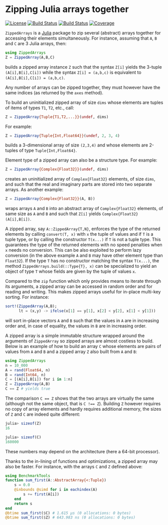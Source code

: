 # Zipping Julia arrays together

[![License][license-img]][license-url]
[![Build Status][github-ci-img]][github-ci-url]
[![Build Status][appveyor-img]][appveyor-url]
[![Coverage][codecov-img]][codecov-url]

`ZippedArrays` is a [Julia][julia-url] package to zip several (abstract) arrays
together for accessing their elements simultaneously. For instance, assuming
that `A`, `B` and `C` are 3 Julia arrays, then:

```julia
using ZippedArrays
Z = ZippedArray(A,B,C)
```

builds a zipped array instance `Z` such that the syntax `Z[i]` yields the
3-tuple `(A[i],B[i],C[i])` while the syntax `Z[i] = (a,b,c)` is equivalent to
`(A[i],B[i],C[i]) = (a,b,c)`.

Any number of arrays can be zipped together, they must however have the same
indices (as returned by the `axes` method).

To build an uninitialized zipped array of size `dims` whose elements are tuples
of items of types `T1`, `T2`, etc., call:

```julia
Z = ZippedArray{Tuple{T1,T2,...}}(undef, dims)
```

For example:

```julia
Z = ZippedArray{Tuple{Int,Float64}}(undef, 2, 3, 4)
```

builds a 3-dimensional array of size `(2,3,4)` and whose elements are 2-tuples
of type `Tuple{Int,Float64}`.

Element type of a zipped array can also be a structure type. For example:

```julia
Z = ZippedArray{Complex{Float32}}(undef, dims)
```

creates an uninitialized array of `Complex{Float32}` elements, of size `dims`,
and such that the real and imaginary parts are stored into two separate arrays.
As another example:

```julia
Z = ZippedArray{Complex{Float32}}(A, B))
```

wraps arrays `A` and `B` into an abstract array of `Complex{Float32}` elements,
of same size as `A` and `B` and such that `Z[i]` yields
`Complex{Float32}(A[i],B[i])`.

A zipped array, say `A::ZippedArray{T,N}`, enforces the type of the returned
elements by calling `convert(T, x)` with `x` the tuple of values and if `T` is
a tuple type, or by calling the constructor `T(x...)` if `T` is not a tuple
type. This guarantees the type of the returned elements with no speed penalties
when `x` needs no conversion. This can be also exploited to perform lazy
conversion (in the above example `A` and `B` may have other element type than
`Float32`). If the type `T` has no constructor matching the syntax `T(x...)`,
the method `ZippedArrays.build(::Type{T}, x)` can be specialized to yield an
object of type `T` whose fields are given by the tuple of values `x`.

Compared to the `zip` function which only provides means to iterate through its
arguments, a zipped array can be accessed in random order and for reading and
writing. This makes zipped arrays useful for in-place multi-key sorting. For
instance:

```julia
sort!(ZippedArray(A,B);
      lt = (x,y) -> ifelse(x[1] == y[1], x[2] < y[2], x[1] < y[1]))
```

will sort in-place vectors `A` and `B` such that the values in `A` are in
increasing order and, in case of equality, the values in `B` are in increasing
order.

A zipped array is a simple immutable structure wrapped around the arguments of
`ZippedArray` so zipped arrays are almost costless to build. Below is an
example of how to build an array `C` whose elements are pairs of values from
`A` and `B` and a zipped array `Z` also built from `A` and `B`:

```julia
using ZippedArrays
n = 10_000
A = rand(Float64, n)
B = rand(Int64, n)
C = [(A[i],B[i]) for i in 1:n]
Z = ZippedArray(A,B)
C == Z # yields true
```

The comparison `C == Z` shows that the two arrays are virtually the same
(although not the same object, that is `C !== Z`). Building `Z` however
requires no copy of array elements and hardly requires additional memory, the
sizes of `Z` and `C` are indeed quite different:

```julia
julia> sizeof(Z)
16

julia> sizeof(C)
160000
```

These numbers may depend on the architecture (here a 64-bit processor).

Thanks to the in-lining of functions and optimizations, a zipped array may also
be faster. For instance, with the arrays `C` and `Z` defined above:

```julia
using BenchmarkTools
function sum_first(A::AbstractArray{<:Tuple})
    s = 0.0
    @inbounds @simd for i in eachindex(A)
        s += first(A[i])
    end
    return s
end
@btime sum_first($C) # 1.615 μs (0 allocations: 0 bytes)
@btime sum_first($Z) # 643.983 ns (0 allocations: 0 bytes)
```

[doc-stable-img]: https://img.shields.io/badge/docs-stable-blue.svg
[doc-stable-url]: https://emmt.github.io/ZippedArrays.jl/stable

[doc-dev-img]: https://img.shields.io/badge/docs-dev-blue.svg
[doc-dev-url]: https://emmt.github.io/ZippedArrays.jl/dev

[license-url]: ./LICENSE.md
[license-img]: http://img.shields.io/badge/license-MIT-brightgreen.svg?style=flat

[github-ci-img]: https://github.com/emmt/ZippedArrays.jl/actions/workflows/CI.yml/badge.svg?branch=master
[github-ci-url]: https://github.com/emmt/ZippedArrays.jl/actions/workflows/CI.yml?query=branch%3Amaster

[appveyor-img]: https://ci.appveyor.com/api/projects/status/github/emmt/ZippedArrays.jl?branch=master
[appveyor-url]: https://ci.appveyor.com/project/emmt/ZippedArrays-jl/branch/master

[codecov-img]: http://codecov.io/github/emmt/ZippedArrays.jl/coverage.svg?branch=master
[codecov-url]: http://codecov.io/github/emmt/ZippedArrays.jl?branch=master

[julia-url]: https://julialang.org/
[julia-pkgs-url]: https://pkg.julialang.org/
